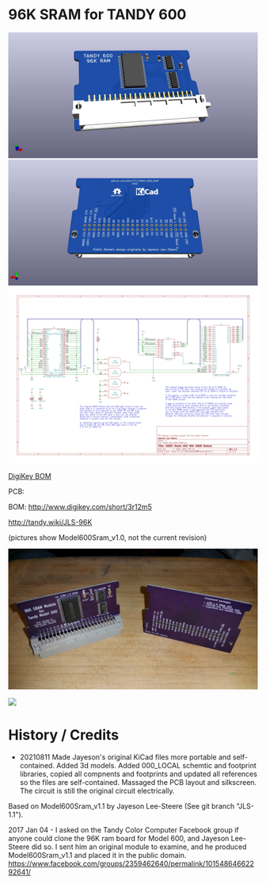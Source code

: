 # 96K SRAM for TANDY 600

![](PCB/TANDY_600_96K_SRAM.jpg)  
![](PCB/TANDY_600_96K_SRAM_back.jpg)  
![](PCB/TANDY_600_96K_SRAM.svg)  

[DigiKey BOM](TANDY_600_RAM.BOM.csv)

PCB: 

BOM: http://www.digikey.com/short/3r12m5

http://tandy.wiki/JLS-96K



(pictures show Model600Sram_v1.0, not the current revision)

![](Model600Sram_1.0_1.jpg)

![](Model600Sram_1.0_2.jpg)

# History / Credits

* 20210811 Made Jayeson's original KiCad files more portable and self-contained. Added 3d models. Added 000_LOCAL schemtic and footprint libraries, copied all compnents and footprints and updated all references so the files are self-contained. Massaged the PCB layout and silkscreen. The circuit is still the original circuit electrically.  

Based on Model600Sram_v1.1 by Jayeson Lee-Steere (See git branch "JLS-1.1").  

2017 Jan 04 - I asked on the Tandy Color Computer Facebook group if anyone could clone the 96K ram board for Model 600, and Jayeson Lee-Steere did so. I sent him an original module to examine, and he produced Model600Sram_v1.1 and placed it in the public domain.  
https://www.facebook.com/groups/2359462640/permalink/10154864662292641/


